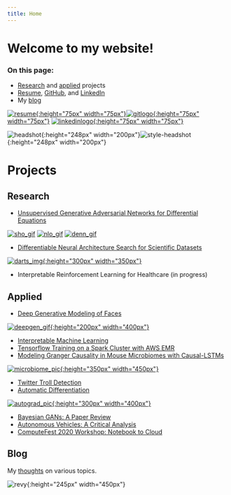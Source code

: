```yaml
---
title: Home
---
```


# Welcome to my website!

### On this page:
- [Research](index.md#research) and [applied](index.md#applied) projects
- [Resume](resume/resume.pdf), [GitHub](https://github.com/dylanrandle), and [LinkedIn](https://linkedin.com/in/dylanrandle/)
- My [blog](index.md#blog)

[![resume](pics/resume-clipart-icons-3.png){:height="75px" width="75px"}](resume/resume.pdf)[![gitlogo](pics/GitHub-Mark.png){:height="75px" width="75px"}](https://github.com/dylanrandle) [![linkedinlogo](pics/linkedin.png){:height="75px" width="75px"}](https://linkedin.com/in/dylanrandle/)

![headshot](pics/headshot.jpg){:height="248px" width="200px"}![style-headshot](pics/dylan_style.png){:height="248px" width="200px"}

# Projects

## Research
- [Unsupervised Generative Adversarial Networks for Differential Equations](denn.md)

<!-- [![exp_gif](denn/exp_2x.gif)](denn.html)s -->
[![sho_gif](denn/sho_2x.gif)](denn.html)
[![nlo_gif](denn/nlo_2x.gif)](denn.html)
[![denn_gif](denn/sir_2x.gif)](denn.html)

- [Differentiable Neural Architecture Search for Scientific Datasets](https://towardsdatascience.com/investigating-differentiable-neural-architecture-search-for-scientific-datasets-62899be8714e?source=friends_link&sk=bece331a719b31f24118c4b538b71d4f)

[![darts_img](https://miro.medium.com/max/1400/0*nO1g2NGabIA_QaA1){:height="300px" width="350px"}](https://towardsdatascience.com/investigating-differentiable-neural-architecture-search-for-scientific-datasets-62899be8714e?source=friends_link&sk=bece331a719b31f24118c4b538b71d4f)

- Interpretable Reinforcement Learning for Healthcare (in progress)

## Applied
- [Deep Generative Modeling of Faces](https://github.com/dylanrandle/deepgen)

[![deepgen_gif](https://github.com/dylanrandle/deepgen/blob/master/examples/gif_new_faces.gif?raw=true){:height="200px" width="400px"}](https://github.com/dylanrandle/deepgen)

- [Interpretable Machine Learning](https://github.com/dylanrandle/pynterp)
- [Tensorflow Training on a Spark Cluster with AWS EMR](https://github.com/dylanrandle/spark-tensorflow)
- [Modeling Granger Causality in Mouse Microbiomes with Causal-LSTMs](https://github.com/dylanrandle/microbiome)

[![microbiome_pic](pics/microbiome_causality.png){:height="350px" width="450px"}](https://github.com/dylanrandle/microbiome)

- [Twitter Troll Detection](https://dylanrandle.github.io/troll_classification)
- [Automatic Differentiation](https://github.com/dylanrandle/autograd)

[![autograd_pic](https://github.com/dylanrandle/autograd/raw/master/docs/img/display.png){:height="300px" width="400px"}](https://github.com/dylanrandle/autograd)

- [Bayesian GANs: A Paper Review](bayesgan.md)
- [Autonomous Vehicles: A Critical Analysis](safe_avs.md)
- [ComputeFest 2020 Workshop: Notebook to Cloud](https://colab.research.google.com/drive/1HUxNsHqqTZ1FRuveu6SS6gr6lCVe6QqO)

## Blog
My [thoughts](blog.md) on various topics.

![revy](pics/Revy.JPG){:height="245px" width="450px"}
